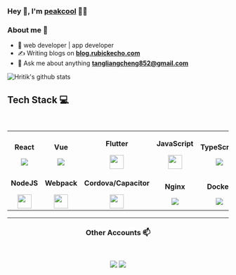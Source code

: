
### Hey 👋, I'm [peakcool]() 👨‍💻

### About me :eyes:

- :dart: web developer | app developer  
- :writing_hand: Writing blogs on  **[blog.rubickecho.com](https://blog.rubickecho.com)**
- :e-mail: Ask me about anything  **[tangliangcheng852@gmail.com](tangliangcheng852@gmail.com)**

![Hritik's github stats](https://github-readme-stats.vercel.app/api?username=rubickecho&show_icons=true&hide_border=true)

## Tech Stack :computer:

<br>
<table>
<tbody>
 <tr>
  <td align="center">
<p><b><center>React</center></b></p> 
<img src="https://img.icons8.com/color/32/000000/react-native.png"/> 
</td>
<td align="center">
<p><b><center>Vue</center></b></p> 
<img src="https://img.icons8.com/color/32/000000/vue-js.png"/> 
</td>

<td align="center">
<p><b><center>Flutter</center></b></p> 
<img height=32px src="https://img.icons8.com/color/2x/flutter.png"> 
</td>

<td align="center">
<p><b><center>JavaScript</center></b></p> 
<img height=32px src="https://img.icons8.com/color/2x/javascript.png"> 
</td>

<td align="center">
<p><b><center>TypeScript</center></b></p> 
<img src="https://img.icons8.com/color/32/000000/typescript.png"/>
</td>

<td align="center">
<p><b><center>HTML</center></b></p> 
<img height=32px src="https://img.icons8.com/color/2x/html-5.png"> 
</td>

<td align="center">
<p><b><center>CSS</center></b></p> 
<img height=28px src="https://img.icons8.com/ios/50/000000/css3.png"> 
</td>

</tr>

<tr>

<td align="center">
<p><b><center>NodeJS</center></b></p> 
<img height=32px src="https://img.icons8.com/color/2x/nodejs.png"> 
</td>

<td align="center">
<p><b><center>Webpack</center></b></p> 
<img height=32px src="https://img.icons8.com/dusk/64/000000/webpack.png"/>
</td>

<td align="center">
<p><b><center>Cordova/Capacitor</center></b></p> 
<img height=32px src="https://cordova.apache.org/static/img/cordova_bot.png"> 
</td>

<td align="center">
<p><b><center>Nginx<center></b></p> 
<img src="https://img.icons8.com/color/32/000000/nginx.png"/> 
</td>


<td align="center">
<p><b><center>Docker</center></b></p> 
<img src="https://img.icons8.com/dusk/32/000000/docker.png"/>
</td>
<td align="center">
<p><b><center>SQL</center></b></p> 
<img height=32px src="https://img.icons8.com/ios-filled/2x/sql.png"> 
</td>

<td align="center">
<p><b><center>Git</center></b></p> 
<img height=32px src="https://img.icons8.com/ios-glyphs/2x/github-2.png"> 
</td>
</tr>



<tr>
<!-- <td align="center">
<p><b><center>MarkDown</center></b></p> 
<img src="https://img.icons8.com/ios/32/000000/markdown--v2.png"/>
</td> -->

<!--<td align="center">
<p><b><center>GitLab</center></b></p> 
<img src="https://img.icons8.com/color/32/000000/gitlab.png"/>
</td> -->
</tr>

</tbody>
</table>

____



<h3 align="center"> Other Accounts 📫 </h3>
<br />
<p align="center">
<a href="https://weibo.com/u/2085118413?is_all=1"><img src="https://img.icons8.com/color/32/000000/weibo.png"/></a>
<a href="https://twitter.com/Peakcool852"><img src="https://img.icons8.com/fluent/32/000000/twitter.png"/></a>

</p>










<!--
**hritik5102/hritik5102** is a ✨ _special_ ✨ repository because its `README.md` (this file) appears on your GitHub profile.

Here are some ideas to get you started:

- 🔭 I’m currently working on ...
- 🌱 I’m currently learning ...
- 👯 I’m looking to collaborate on ...
- 🤔 I’m looking for help with ...
- 💬 Ask me about ...
- 📫 How to reach me: ...
- 😄 Pronouns: ...
- ⚡ Fun fact: ...
-->
